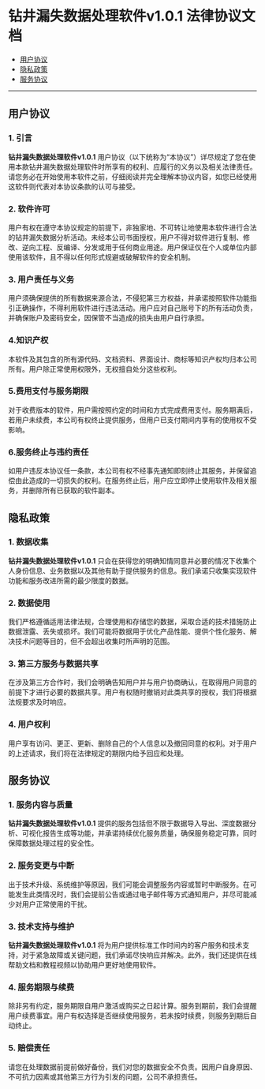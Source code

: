 # **钻井漏失数据处理软件v1.0.1** 法律协议文档

- [用户协议](#用户协议)
- [隐私政策](#隐私政策)
- [服务协议](#服务协议)

---

## 用户协议
### 1. 引言
**钻井漏失数据处理软件v1.0.1** 用户协议（以下统称为“本协议”）详尽规定了您在使用本款钻井漏失数据处理软件时所享有的权利、应履行的义务以及相关法律责任。请您务必在开始使用本软件之前，仔细阅读并完全理解本协议内容，如您已经使用这软件则代表对本协议条款的认可与接受。

### 2. 软件许可
用户有权在遵守本协议规定的前提下，非独家地、不可转让地使用本软件进行合法的钻井漏失数据分析活动。未经本公司书面授权，用户不得对软件进行复制、修改、逆向工程、反编译、分发或用于任何商业用途。用户保证仅在个人或单位内部使用该软件，且不得以任何形式规避或破解软件的安全机制。

### 3. 用户责任与义务
用户须确保提供的所有数据来源合法，不侵犯第三方权益，并承诺按照软件功能指引正确操作，不得利用软件进行违法活动。用户应对自己账号下的所有活动负责，并确保账户及密码安全，因保管不当造成的损失由用户自行承担。

### 4.知识产权
本软件及其包含的所有源代码、文档资料、界面设计、商标等知识产权均归本公司所有。用户除正常使用权限外，无权擅自处分这些权利。

### 5.费用支付与服务期限
对于收费版本的软件，用户需按照约定的时间和方式完成费用支付。服务期满后，若用户未续费，本公司有权终止提供服务，但用户已支付期间内享有的使用权不受影响。

### 6.服务终止与违约责任
如用户违反本协议任一条款，本公司有权不经事先通知即刻终止其服务，并保留追偿由此造成的一切损失的权利。在服务终止后，用户应立即停止使用软件及相关服务，并删除所有已获取的软件副本。

## 隐私政策
### 1. 数据收集
**钻井漏失数据处理软件v1.0.1** 只会在获得您的明确知情同意并必要的情况下收集个人身份信息、业务数据以及其他有助于提供服务的信息。我们承诺只收集实现软件功能和服务改进所需的最少限度的数据。

### 2. 数据使用
我们严格遵循适用法律法规，合理使用和存储您的数据，采取合适的技术措施防止数据泄露、丢失或损坏。我们可能将数据用于优化产品性能、提供个性化服务、解决技术问题等目的，但不会超出收集时所声明的范围。

### 3. 第三方服务与数据共享
在涉及第三方合作时，我们会明确告知用户并与用户协商确认，在取得用户同意的前提下才进行必要的数据共享。用户有权随时撤销对此类共享的授权，我们将根据法规要求及时响应。

### 4. 用户权利
用户享有访问、更正、更新、删除自己的个人信息以及撤回同意的权利。对于用户的上述请求，我们将在法律规定的期限内给予回应和处理。

## 服务协议
### 1. 服务内容与质量
**钻井漏失数据处理软件v1.0.1** 提供的服务包括但不限于数据导入导出、深度数据分析、可视化报告生成等功能，并承诺持续优化服务质量，确保服务稳定可靠，同时保障数据处理过程的安全性。

### 2. 服务变更与中断
出于技术升级、系统维护等原因，我们可能会调整服务内容或暂时中断服务。在可能发生此类情况时，我们会提前公告或通过电子邮件等方式通知用户，并尽可能减少对用户正常使用的干扰。

### 3. 技术支持与维护
**钻井漏失数据处理软件v1.0.1** 将为用户提供标准工作时间内的客户服务和技术支持，对于紧急故障或关键问题，我们承诺尽快响应并解决。此外，我们还提供在线帮助文档和教程视频以协助用户更好地使用软件。

### 4. 服务期限与续费
除非另有约定，服务期限自用户激活或购买之日起计算。服务到期前，我们会提醒用户续费事宜。用户有权选择是否继续使用服务，若未按时续费，则服务到期后自动终止。

### 5. 赔偿责任
请您在处理数据前提前做好备份，我们对您的数据安全不负责。因用户自身原因、不可抗力因素或其他第三方行为引发的问题，公司不承担责任。

